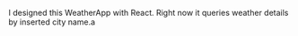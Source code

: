 I designed this WeatherApp with React. Right now it queries weather details by inserted city name.a
